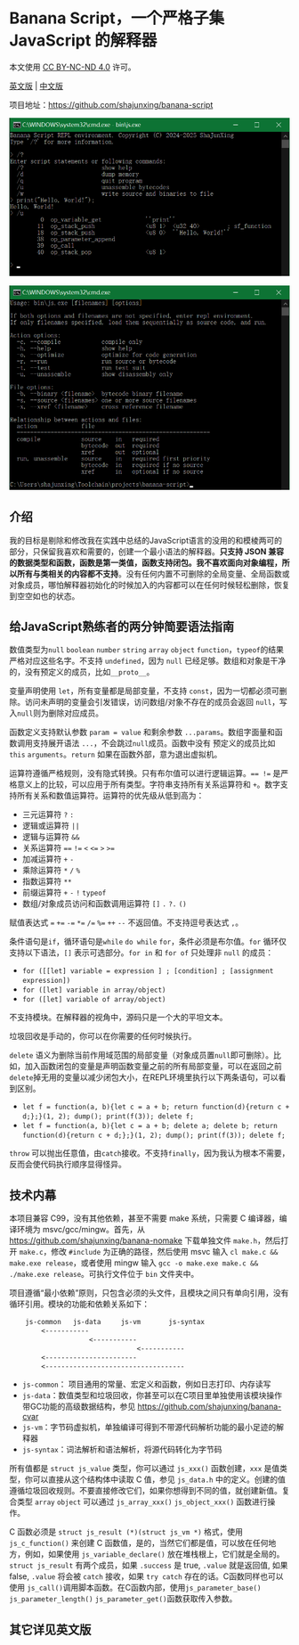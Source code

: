 # Banana Script，一个严格子集 JavaScript 的解释器

本文使用 [CC BY-NC-ND 4.0](https://creativecommons.org/licenses/by-nc-nd/4.0/) 许可。

[英文版](README.md) | [中文版](README_zhCN.md)

项目地址：<https://github.com/shajunxing/banana-script>

![REPL](screenshot1.png "REPL")

![命令行参数](screenshot2.png "命令行参数")

## 介绍

我的目标是剔除和修改我在实践中总结的JavaScript语言的没用的和模棱两可的部分，只保留我喜欢和需要的，创建一个最小语法的解释器。**只支持 JSON 兼容的数据类型和函数，函数是第一类值，函数支持闭包。我不喜欢面向对象编程，所以所有与类相关的内容都不支持**。没有任何内置不可删除的全局变量、全局函数或对象成员，哪怕解释器初始化的时候加入的内容都可以在任何时候轻松删除，恢复到空空如也的状态。

## 给JavaScript熟练者的两分钟简要语法指南

数值类型为`null` `boolean` `number` `string` `array` `object` `function`，`typeof`的结果严格对应这些名字。不支持 `undefined`，因为 `null` 已经足够。数组和对象是干净的，没有预定义的成员，比如`__proto__`。

变量声明使用 `let`，所有变量都是局部变量，不支持 `const`，因为一切都必须可删除。访问未声明的变量会引发错误，访问数组/对象不存在的成员会返回 `null`，写入`null`则为删除对应成员。

函数定义支持默认参数 `param = value` 和剩余参数 `...params`。数组字面量和函数调用支持展开语法 `...`，不会跳过`null`成员。函数中没有 预定义的成员比如`this` `arguments`。`return` 如果在函数外部，意为退出虚拟机。

运算符遵循严格规则，没有隐式转换。只有布尔值可以进行逻辑运算。`== !=` 是严格意义上的比较，可以应用于所有类型。字符串支持所有关系运算符和 `+`。数字支持所有关系和数值运算符。运算符的优先级从低到高为：

- 三元运算符 `?` `:`
- 逻辑或运算符 `||`
- 逻辑与运算符 `&&`
- 关系运算符 `==` `!=` `<` `<=` `>` `>=`
- 加减运算符 `+` `-`
- 乘除运算符 `*` `/` `%`
- 指数运算符 `**`
- 前缀运算符 `+` `-` `!` `typeof`
- 数组/对象成员访问和函数调用运算符 `[]` `.` `?.` `()`

赋值表达式 `=` `+=` `-=` `*=` `/=` `%=` `++` `--` 不返回值。不支持逗号表达式 `,`。

条件语句是`if`，循环语句是`while` `do while` `for`，条件必须是布尔值。`for` 循环仅支持以下语法，`[]` 表示可选部分。`for in` 和 `for of` 只处理非 `null` 的成员：

- `for ([[let] variable = expression ] ; [condition] ; [assignment expression])`
- `for ([let] variable in array/object)`
- `for ([let] variable of array/object)`

不支持模块。在解释器的视角中，源码只是一个大的平坦文本。

垃圾回收是手动的，你可以在你需要的任何时候执行。

`delete` 语义为删除当前作用域范围的局部变量（对象成员置`null`即可删除）。比如，加入函数闭包的变量是声明函数变量之前的所有局部变量，可以在返回之前`delete`掉无用的变量以减少闭包大小，在REPL环境里执行以下两条语句，可以看到区别。

- `let f = function(a, b){let c = a + b; return function(d){return c + d;};}(1, 2); dump(); print(f(3)); delete f;`
- `let f = function(a, b){let c = a + b; delete a; delete b; return function(d){return c + d;};}(1, 2); dump(); print(f(3)); delete f;`

`throw` 可以抛出任意值，由`catch`接收。不支持`finally`，因为我认为根本不需要，反而会使代码执行顺序显得怪异。

## 技术内幕

本项目兼容 C99，没有其他依赖，甚至不需要 make 系统，只需要 C 编译器，编译环境为 msvc/gcc/mingw。首先，从 <https://github.com/shajunxing/banana-nomake> 下载单独文件 `make.h`，然后打开 `make.c`，修改 `#include` 为正确的路径，然后使用 msvc 输入 `cl make.c && make.exe release`，或者使用 mingw 输入 `gcc -o make.exe make.c && ./make.exe release`。可执行文件位于 `bin` 文件夹中。

项目遵循“最小依赖”原则，只包含必须的头文件，且模块之间只有单向引用，没有循环引用。模块的功能和依赖关系如下：

```
    js-common   js-data     js-vm       js-syntax
        <-----------
                    <-----------
                                <-----------
        <-----------------------
        <-----------------------------------
```

- `js-common`： 项目通用的常量、宏定义和函数，例如日志打印、内存读写
- `js-data`：数值类型和垃圾回收，你甚至可以在C项目里单独使用该模块操作带GC功能的高级数据结构，参见 <https://github.com/shajunxing/banana-cvar>
- `js-vm`：字节码虚拟机，单独编译可得到不带源代码解析功能的最小足迹的解释器
- `js-syntax`：词法解析和语法解析，将源代码转化为字节码

所有值都是 `struct js_value` 类型，你可以通过 `js_xxx()` 函数创建，`xxx` 是值类型，你可以直接从这个结构体中读取 C 值，参见 `js_data.h` 中的定义。创建的值遵循垃圾回收规则。不要直接修改它们，如果你想得到不同的值，就创建新值。复合类型 `array` `object` 可以通过 `js_array_xxx()` `js_object_xxx()` 函数进行操作。

C 函数必须是 `struct js_result (*)(struct js_vm *)` 格式，使用 `js_c_function()` 来创建 C 函数值，是的，当然它们都是值，可以放在任何地方，例如，如果使用 `js_variable_declare()` 放在堆栈根上，它们就是全局的。`struct js_result` 有两个成员，如果 `.success` 是 true, `.value` 就是返回值, 如果 false, `.value` 将会被 `catch` 接收，如果 `try catch` 存在的话。C函数同样也可以使用 `js_call()`调用脚本函数。在C函数内部，使用`js_parameter_base()` `js_parameter_length()` `js_parameter_get()`函数获取传入参数。

## 其它详见英文版

